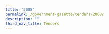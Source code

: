 ```yaml
---
title: "2008"
permalink: /government-gazette/tenders/2008/
description: ""
third_nav_title: Tenders
---
```

